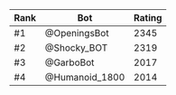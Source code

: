 Rank|Bot|Rating
---|---|---
#1|@OpeningsBot|2345
#2|@Shocky_BOT|2319
#3|@GarboBot|2017
#4|@Humanoid_1800|2014
